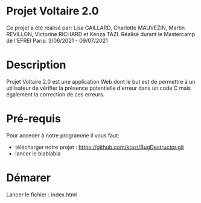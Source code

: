 # Projet Voltaire 2.0
Ce projet a été réalisé par: Lisa GAILLARD, Charlotte MAUVEZIN, Martin REVILLON, Victorine RICHARD et Kenza TAZI.
Réalisé durant le Mastercamp de l'EFREI Paris: 3/06/2021 - 09/07/2021

# Description
Projet Voltaire 2.0 est une application Web dont le but est de permettre à un utilisateur de vérifier la présence potentielle d'erreur dans un code C mais également la correction de ces erreurs.

# Pré-requis
Pour acceder à notre programme il vous faut: 
* télécharger notre projet : https://github.com/ktazi/BugDestructor.git
* lancer le blablabla

# Démarer 
Lancer le fichier : index.html

